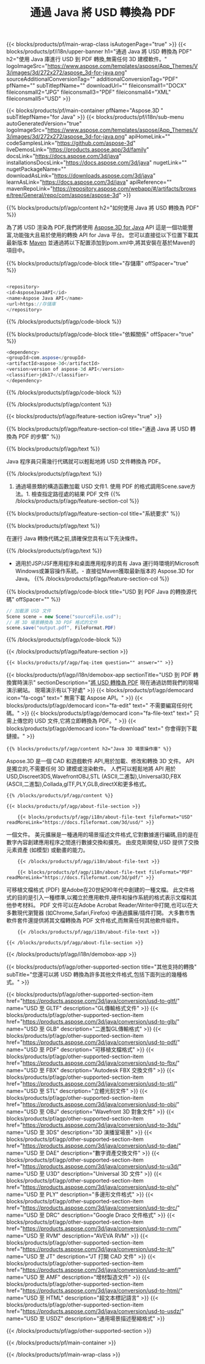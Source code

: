 ﻿---
title: 通過 Java 將 USD 轉換為 PDF
weight: 530
url: /zh-hant/java/conversion/usd-to-pdf/ 
description: 示例 Java 格式到 PDF 文件的轉換代碼。 使用此示例代碼可以在任何基於Web或桌面的應用程序中將 USD 轉換為 PDF。
---
{{< blocks/products/pf/main-wrap-class isAutogenPage="true" >}}
{{< blocks/products/pf/i18n/upper-banner h1="通過 Java 將 USD 轉換為 PDF" h2="使用 Java 庫進行 USD 到 PDF 轉換,無需任何 3D 建模軟件。" logoImageSrc="https://www.aspose.com/templates/aspose/App_Themes/V3/images/3d/272x272/aspose_3d-for-java.png" sourceAdditionalConversionTag="" additionalConversionTag="PDF" pfName="" subTitlepfName="" downloadUrl="" fileiconsmall1="DOCX" fileiconsmall2="JPG" fileiconsmall3="PDF" fileiconsmall4="XML" fileiconsmall5="USD" >}}

{{< blocks/products/pf/main-container pfName="Aspose.3D " subTitlepfName="for Java" >}}
{{< blocks/products/pf/i18n/sub-menu autoGeneratedVersion="true" logoImageSrc="https://www.aspose.com/templates/aspose/App_Themes/V3/images/3d/272x272/aspose_3d-for-java.png" apiHomeLink="" codeSamplesLink="https://github.com/aspose-3d" liveDemosLink="https://products.aspose.app/3d/family" docsLink="https://docs.aspose.com/3d/java" installationsDocsLink="https://docs.aspose.com/3d/java" nugetLink="" nugetPackageName="" downloadAsLink="https://downloads.aspose.com/3d/java" learnAsLink="https://docs.aspose.com/3d/java" apiReference="" mavenRepoLink="https://repository.aspose.com/webapp/#/artifacts/browse/tree/General/repo/com/aspose/aspose-3d" >}}

{{% blocks/products/pf/agp/content h2="如何使用 Java 將 USD 轉換為 PDF" %}}

 為了將 USD 渲染為 PDF,我們將使用
 [Aspose.3D for Java](https://products.aspose.com/3d/java) 
 API 這是一個功能豐富,功能強大且易於使用的轉換 API for Java 平台。 您可以直接從以下位置下載其最新版本
 [Maven](https://repository.aspose.com/webapp/#/artifacts/browse/tree/General/repo/com/aspose/aspose-3d) 
 並通過將以下配置添加到pom.xml中,將其安裝在基於Maven的項目中。

{{% blocks/products/pf/agp/code-block title="存儲庫" offSpacer="true" %}}

```cs

<repository>
<id>AsposeJavaAPI</id>
<name>Aspose Java API</name>
<url>https://存儲庫
</repository>


```

{{% /blocks/products/pf/agp/code-block %}}

{{% blocks/products/pf/agp/code-block title="依賴關係" offSpacer="true" %}}

```cs
<dependency>
<groupId>com.aspose</groupId>
<artifactId>aspose-3d</artifactId>
<version>version of aspose-3d API</version>
<classifier>jdk17</classifier>
</dependency>


```

{{% /blocks/products/pf/agp/code-block %}}

{{% /blocks/products/pf/agp/content %}}

{{< blocks/products/pf/agp/feature-section isGrey="true" >}}

{{% blocks/products/pf/agp/feature-section-col title="通過 Java 將 USD 轉換為 PDF 的步驟" %}}

{{% blocks/products/pf/agp/text %}}

 Java 程序員只需幾行代碼就可以輕鬆地將 USD 文件轉換為 PDF。

{{% /blocks/products/pf/agp/text %}}

1. 通過場景類的構造函數加載 USD 文件1. 使用 PDF 的格式調用Scene.save方法。1. 檢查指定路徑處的結果 PDF 文件
{{% /blocks/products/pf/agp/feature-section-col %}}

{{% blocks/products/pf/agp/feature-section-col title="系統要求" %}}

{{% blocks/products/pf/agp/text %}}

 在運行 Java 轉換代碼之前,請確保您具有以下先決條件。

{{% /blocks/products/pf/agp/text %}}

- 適用於JSP/JSF應用程序和桌面應用程序的具有 Java 運行時環境的Microsoft Windows或兼容操作系統。- 直接從Maven獲取最新版本的 Aspose.3D for Java。
{{% /blocks/products/pf/agp/feature-section-col %}}

{{% blocks/products/pf/agp/code-block title="USD 到 PDF Java 的轉換源代碼" offSpacer="" %}}

```cs
// 加載源 USD 文件
Scene scene = new Scene("sourceFile.usd");
// 將 3D 場景轉換為 3D PDF 格式的文件
scene.save("output.pdf", FileFormat.PDF)

```

{{% /blocks/products/pf/agp/code-block %}}

{{< /blocks/products/pf/agp/feature-section >}}

    {{< blocks/products/pf/agp/faq-item question="" answer="" >}}
 

<!-- aboutfile Starts -->

{{< blocks/products/pf/agp/i18n/demobox-app sectionTitle="USD 到 PDF 轉換實時演示" sectionDescription="[將 USD 轉換為 PDF](https://products.aspose.app/3d/conversion/usd-to-pdf) 現在通過訪問我們的現場演示網站。 現場演示有以下好處" >}}
        {{< blocks/products/pf/agp/democard icon="fa-cogs" text=" 無需下載 Aspose API。" >}}
        {{< blocks/products/pf/agp/democard icon="fa-edit" text=" 不需要編寫任何代碼。" >}}
        {{< blocks/products/pf/agp/democard icon="fa-file-text" text=" 只需上傳您的 USD 文件,它將立即轉換為 PDF。" >}}
        {{< blocks/products/pf/agp/democard icon="fa-download" text=" 你會得到下載鏈接。" >}}

    {{% blocks/products/pf/agp/content h2="Java 3D 場景操作庫" %}}

 Aspose.3D 是一個 CAD 和遊戲軟件 API,用於加載、修改和轉換 3D 文件。 API 是獨立的,不需要任何 3D 建模或渲染軟件。 人們可以輕鬆地將 API 用於 USD,Discreet3DS,WavefrontOBJ,STL (ASCII,二進製),Universal3D,FBX (ASCII,二進製),Collada,glTF,PLY,GLB,directX和更多格式。 



    {{% /blocks/products/pf/agp/content %}}

    {{< blocks/products/pf/agp/about-file-section >}}

        {{< blocks/products/pf/agp/i18n/about-file-text fileFormat="USD" readMoreLink="https://docs.fileformat.com/3d/usd/" >}}

一個文件。 美元擴展是一種通用的場景描述文件格式,它對數據進行編碼,目的是在數字內容創建應用程序之間進行數據交換和擴充。 由皮克斯開發,USD 提供了交換元素資產 (如模型) 或動畫的能力。

        {{< /blocks/products/pf/agp/i18n/about-file-text >}}

        {{< blocks/products/pf/agp/i18n/about-file-text fileFormat="PDF" readMoreLink="https://docs.fileformat.com/3d/pdf/" >}}

可移植文檔格式 (PDF) 是Adobe在20世紀90年代中創建的一種文檔。 此文件格式的目的是引入一種標準,以獨立於應用軟件,硬件和操作系統的格式表示文檔和其他參考材料。 PDF 文件可以在Adobe Acrobat Reader/Writer中打開,也可以在大多數現代瀏覽器 (如Chrome,Safari,Firefox) 中通過擴展/插件打開。 大多數市售軟件套件還提供將其文檔轉換為 PDF 文件格式,而無需任何其他軟件組件。


        {{< /blocks/products/pf/agp/i18n/about-file-text >}}

    {{< /blocks/products/pf/agp/about-file-section >}}

{{< /blocks/products/pf/agp/i18n/demobox-app >}}

<!-- aboutfile Ends -->

{{< blocks/products/pf/agp/other-supported-section title="其他支持的轉換" subTitle="您還可以將 USD 轉換為許多其他文件格式,包括下面列出的幾種格式。" >}}

{{< blocks/products/pf/agp/other-supported-section-item href="https://products.aspose.com/3d/java/conversion/usd-to-gltf/" name="USD 至 GLTF" description="GL傳輸格式文件" >}}
{{< blocks/products/pf/agp/other-supported-section-item href="https://products.aspose.com/3d/java/conversion/usd-to-glb/" name="USD 至 GLB" description="二進製GL傳輸格式" >}}
{{< blocks/products/pf/agp/other-supported-section-item href="https://products.aspose.com/3d/java/conversion/usd-to-pdf/" name="USD 至 PDF" description="可移植文檔格式" >}}
{{< blocks/products/pf/agp/other-supported-section-item href="https://products.aspose.com/3d/java/conversion/usd-to-fbx/" name="USD 至 FBX" description="Autodesk FBX 交換文件" >}}
{{< blocks/products/pf/agp/other-supported-section-item href="https://products.aspose.com/3d/java/conversion/usd-to-stl/" name="USD 至 STL" description="立體光刻文件" >}}
{{< blocks/products/pf/agp/other-supported-section-item href="https://products.aspose.com/3d/java/conversion/usd-to-obj/" name="USD 至 OBJ" description="Wavefront 3D 對象文件" >}}
{{< blocks/products/pf/agp/other-supported-section-item href="https://products.aspose.com/3d/java/conversion/usd-to-3ds/" name="USD 至 3DS" description="3D 演播室場景" >}}
{{< blocks/products/pf/agp/other-supported-section-item href="https://products.aspose.com/3d/java/conversion/usd-to-dae/" name="USD 至 DAE" description="數字資產交換文件" >}}
{{< blocks/products/pf/agp/other-supported-section-item href="https://products.aspose.com/3d/java/conversion/usd-to-u3d/" name="USD 至 U3D" description="Universal 3D 文件" >}}
{{< blocks/products/pf/agp/other-supported-section-item href="https://products.aspose.com/3d/java/conversion/usd-to-ply/" name="USD 至 PLY" description="多邊形文件格式" >}}
{{< blocks/products/pf/agp/other-supported-section-item href="https://products.aspose.com/3d/java/conversion/usd-to-drc/" name="USD 至 DRC" description="Google Draco 文件格式" >}}
{{< blocks/products/pf/agp/other-supported-section-item href="https://products.aspose.com/3d/java/conversion/usd-to-rvm/" name="USD 至 RVM" description="AVEVA RVM" >}}
{{< blocks/products/pf/agp/other-supported-section-item href="https://products.aspose.com/3d/java/conversion/usd-to-jt/" name="USD 至 JT" description="JT 打開 CAD 文件" >}}
{{< blocks/products/pf/agp/other-supported-section-item href="https://products.aspose.com/3d/java/conversion/usd-to-amf/" name="USD 至 AMF" description="增材製造文件" >}}
{{< blocks/products/pf/agp/other-supported-section-item href="https://products.aspose.com/3d/java/conversion/usd-to-html/" name="USD 至 HTML" description="超文本標記語言" >}}
{{< blocks/products/pf/agp/other-supported-section-item href="https://products.aspose.com/3d/java/conversion/usd-to-usdz/" name="USD 至 USDZ" description="通用場景描述壓縮格式" >}}

{{< /blocks/products/pf/agp/other-supported-section >}}

{{< /blocks/products/pf/main-container >}}
    
{{< /blocks/products/pf/main-wrap-class >}}